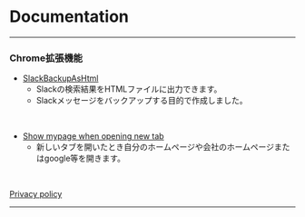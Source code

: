 # Documentation

---
### Chrome拡張機能

* [SlackBackupAsHtml](/md/SlackBackupAsHtml)
    * Slackの検索結果をHTMLファイルに出力できます。
    * Slackメッセージをバックアップする目的で作成しました。

&nbsp;  &nbsp;

* [Show mypage when opening new tab](/md/Show_mypage_when_opening_new_tab)
    * 新しいタブを開いたとき自分のホームページや会社のホームページまたはgoogle等を開きます。

&nbsp;  &nbsp;


[Privacy policy](/#/md/Privacy)

---